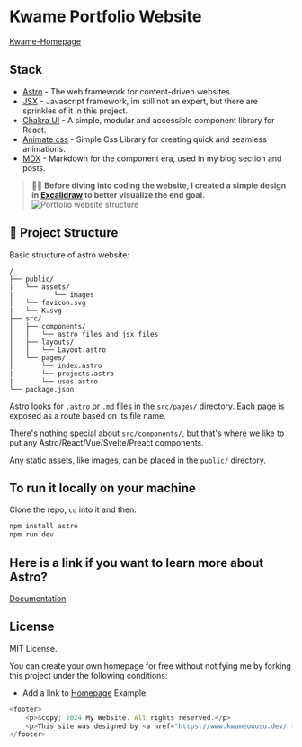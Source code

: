 # Kwame Portfolio Website
[Kwame-Homepage](https://www.kwameowusu.dev/)


## Stack

- [Astro](https://astro.build/) - The web framework for content-driven websites.
- [JSX](https://react.dev/) - Javascript framework, im still not an expert, but there are sprinkles of it in this project.
- [Chakra UI](https://chakra-ui.com/) - A simple, modular and accessible component library for React.
- [Animate css](https://animate.style/) - Simple Css Library for creating quick and seamless animations.
- [MDX](https://mdxjs.com/) - Markdown for the component era, used in my blog section and posts.


> 🧑‍🚀 **Before diving into coding the website, I created a simple design in [Excalidraw](https://excalidraw.com/) to better visualize the end goal.**
![Portfolio website structure](https://github.com/kwame-Owusu/portfolio-website/assets/98961379/f3d8db58-6cb1-4887-a69a-208c14ddf073)



## 🚀 Project Structure

Basic structure of astro website:

```text
/
├── public/
|   └── assets/
|          └── images
│   └── favicon.svg
|   └── K.svg
├── src/
│   ├── components/
│   │   └── astro files and jsx files
│   ├── layouts/
│   │   └── Layout.astro
│   └── pages/
│       └── index.astro
|       └── projects.astro
|       └── uses.astro              
└── package.json
```

Astro looks for `.astro` or `.md` files in the `src/pages/` directory. Each page is exposed as a route based on its file name.

There's nothing special about `src/components/`, but that's where we like to put any Astro/React/Vue/Svelte/Preact components.

Any static assets, like images, can be placed in the `public/` directory.

## To run it locally on your machine
Clone the repo, `cd` into it and then:

```bash
npm install astro
npm run dev
```
## Here is a link if you want to learn more about Astro?
[Documentation](https://docs.astro.build) 

## License

MIT License.

You can create your own homepage for free without notifying me by forking this project under the following conditions:

- Add a link to [Homepage](https://www.kwameowusu.dev/)
Example: 
```javascript
<footer>
    <p>&copy; 2024 My Website. All rights reserved.</p>
    <p>This site was designed by <a href="https://www.kwameowusu.dev/ target="_blank">Example</a>.</p>
</footer>

```

